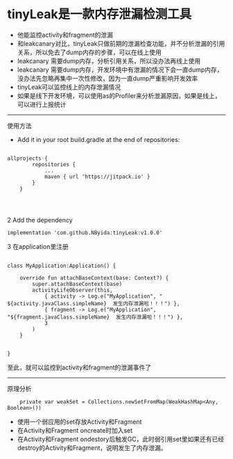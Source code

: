 # tinyLeak是一款内存泄漏检测工具

- 他能监控activity和fragment的泄漏
- 和leakcanary对比，tinyLeak只做前期的泄漏检查功能，并不分析泄漏的引用关系，所以免去了dump内存的步骤，可以在线上使用
- leakcanary 需要dump内存，分析引用关系，所以没办法再线上使用
- leakcanary 需要dump内存，开发环境中有泄漏的情况下会一直dump内存，没办法先忽略再集中一次性修改，因为一直dump严重影响开发效率
- tinyLeak可以监控线上的内存泄漏情况
- 如果是线下开发环境，可以使用as的Profiler来分析泄漏原因，如果是线上，可以进行上报统计

---
 

使用方法

-  Add it in your root build.gradle at the end of repositories:
```

allprojects {
		repositories {
			...
			maven { url 'https://jitpack.io' }
		}
	}
	
	
	
```

2 Add the dependency

```
implementation 'com.github.NByida:tinyLeak:v1.0.0'
```

3 在application里注册
```

class MyApplication:Application() {

    override fun attachBaseContext(base: Context?) {
        super.attachBaseContext(base)
        activityLifeObserver(this,
            { activity -> Log.e("MyApplication", "  ${activity.javaClass.simpleName}  发生内存泄漏啦！！！") },
            { fragment -> Log.e("MyApplication", "${fragment.javaClass.simpleName}  发生内存泄漏啦！！！") },
            3
        )
    }


}
```

至此，就可以监控到activity和fragment的泄漏事件了


--- 

原理分析

```
    private var weakSet = Collections.newSetFromMap(WeakHashMap<Any, Boolean>())

```
- 使用一个弱应用的set存放Activity和Fragment
- 在Activity和Fragment oncreate时加入set
- 在Activity和Fragment ondestory后触发GC，此时弱引用set里如果还有已经destroy的Activity和Fragment，说明发生了内存泄漏。
